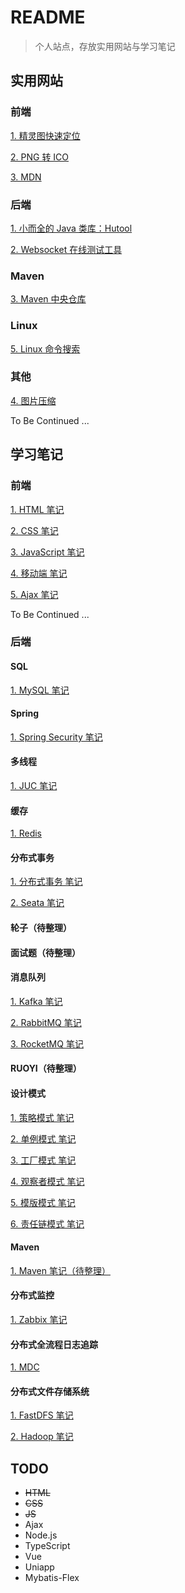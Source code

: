 # README

> 个人站点，存放实用网站与学习笔记

## 实用网站

### 前端

[1. 精灵图快速定位](https://www.spritecow.com/)

[2. PNG 转 ICO](https://www.img2go.com/zh/convert/png-to-ico)

[3. MDN](https://developer.mozilla.org/zh-CN/)

### 后端

[1. 小而全的 Java 类库：Hutool](https://doc.hutool.cn/pages/index/#%F0%9F%93%9A%E7%AE%80%E4%BB%8B)

[2. Websocket 在线测试工具](http://www.jsons.cn/websocket)

### Maven

[3. Maven 中央仓库](https://mvnrepository.com/)

### Linux

[5. Linux 命令搜索](https://wangchujiang.com/linux-commanda/)

### 其他

[4. 图片压缩](https://tinypng.com/)

To Be Continued ...

## 学习笔记

### 前端

[1. HTML 笔记](https://duoduo.center/HTML.md)

[2. CSS 笔记](https://duoduo.center/CSS.md)

[3. JavaScript 笔记](https://duoduo.center/JavaScript.md)

[4. 移动端 笔记](https://duoduo.center/移动端.md)

[5. Ajax 笔记](https://duoduo.center/Ajax.md)

To Be Continued ... 

### 后端

#### SQL

[1. MySQL 笔记](https://docs.duoduo.center/#/1.%20SQL/MySQL.md)

#### Spring

[1. Spring Security 笔记](https://docs.duoduo.center/#/2.%20Spring/Spring%20Security.md)

#### 多线程

[1. JUC 笔记](https://docs.duoduo.center/#/3.%20多线程/JUC.md)

#### 缓存

[1. Redis](https://docs.duoduo.center/#/4.%20Redis/Redis.md)

#### 分布式事务

[1. 分布式事务 笔记](https://docs.duoduo.center/#/5.%20分布式事务/分布式事务.md)

[2. Seata 笔记](https://docs.duoduo.center/#/5.%20分布式事务/Seata.md)

#### 轮子（待整理）

#### 面试题（待整理）

#### 消息队列

[1. Kafka 笔记](https://docs.duoduo.center/#/8.%20MQ/Kafka.md)

[2. RabbitMQ 笔记](https://docs.duoduo.center/#/8.%20MQ/RabbitMQ.md)

[3. RocketMQ 笔记](https://docs.duoduo.center/#/8.%20MQ/RocketMQ.md)

#### RUOYI（待整理）

#### 设计模式

[1. 策略模式 笔记](https://docs.duoduo.center/#/10.%20设计模式/策略模式)

[2. 单例模式 笔记](https://docs.duoduo.center/#/10.%20设计模式/单例模式)

[3. 工厂模式 笔记](https://docs.duoduo.center/#/10.%20设计模式/工厂模式)

[4. 观察者模式 笔记](https://docs.duoduo.center/#/10.%20设计模式/观察者模式)

[5. 模版模式 笔记](https://docs.duoduo.center/#/10.%20设计模式/模版模式)

[6. 责任链模式 笔记](https://docs.duoduo.center/#/10.%20设计模式/责任链模式)

#### Maven

[1. Maven 笔记（待整理）]()

#### 分布式监控

[1. Zabbix 笔记](https://docs.duoduo.center/#/12.%20Zabbix/Zabbix.md)

#### 分布式全流程日志追踪

[1. MDC](https://docs.duoduo.center/#/13.%20分布式全流程日志追踪/MDC.md)

#### 分布式文件存储系统

[1. FastDFS 笔记](https://docs.duoduo.center/#/14.%20分布式文件存储系统/FastDFS.md)

[2. Hadoop 笔记](https://docs.duoduo.center/#/14.%20分布式文件存储系统/Hadoop.md)

## TODO

- ~~HTML~~
- ~~CSS~~
- ~~JS~~
- Ajax
- Node.js
- TypeScript
- Vue
- Uniapp
- Mybatis-Flex